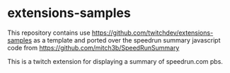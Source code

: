 # extensions-samples
This repository contains use https://github.com/twitchdev/extensions-samples as a template and ported over the speedrun summary javascript code from https://github.com/mitch3b/SpeedRunSummary

This is a twitch extension for displaying a summary of speedrun.com pbs. 

